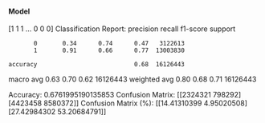#### Model
[1 1 1 ... 0 0 0]
Classification Report:
              precision    recall  f1-score   support

           0       0.34      0.74      0.47   3122613
           1       0.91      0.66      0.77  13003830

    accuracy                           0.68  16126443
   macro avg       0.63      0.70      0.62  16126443
weighted avg       0.80      0.68      0.71  16126443

Accuracy: 0.6761995190135853
Confusion Matrix:
[[2324321  798292]
 [4423458 8580372]]
Confusion Matrix (%):
[[14.41310399  4.95020508]
 [27.42984302 53.20684791]]
